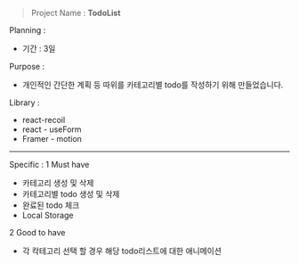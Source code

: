 > Project Name : **TodoList**

Planning :

- 기간 : 3일

Purpose :

- 개인적인 간단한 계획 등 따위를 카테고리별 todo를 작성하기 위해 만들었습니다.

Library :

- react-recoil
- react - useForm
- Framer - motion

---

Specific :
1 Must have

- 카테고리 생성 및 삭제
- 카테고리별 todo 생성 및 삭제
- 완료된 todo 체크
- Local Storage

2 Good to have

- 각 칵테고리 선택 할 경우 해당 todo리스트에 대한 애니메이션
